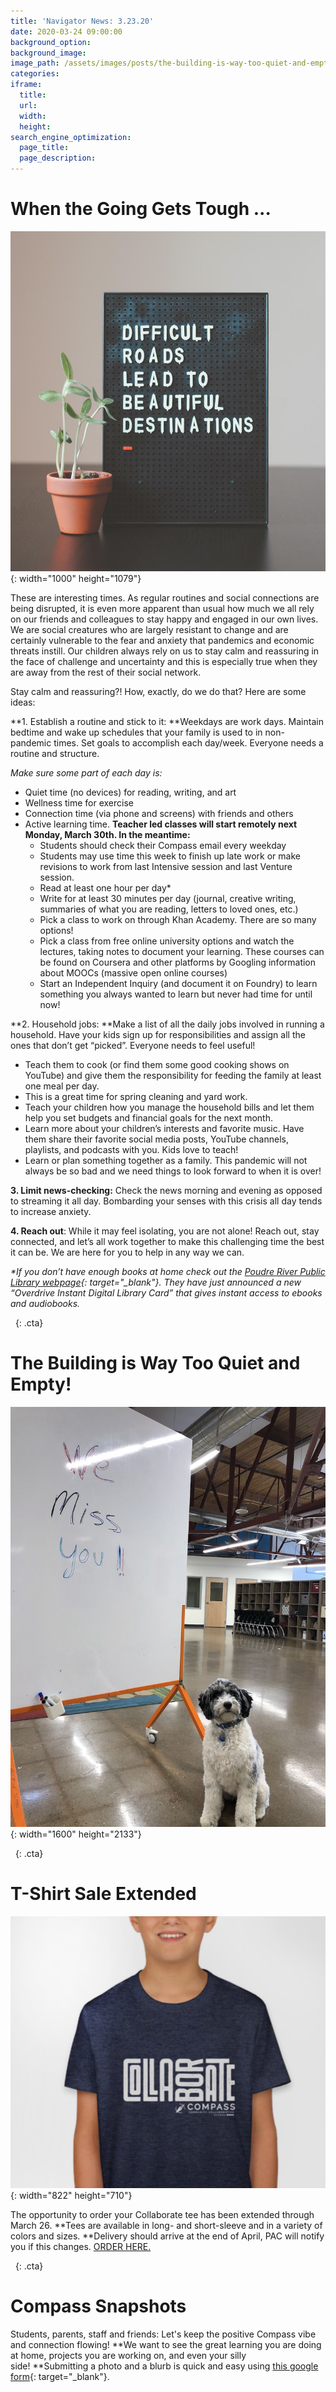 ```yaml
---
title: 'Navigator News: 3.23.20'
date: 2020-03-24 09:00:00
background_option:
background_image:
image_path: /assets/images/posts/the-building-is-way-too-quiet-and-empty.png
categories:
iframe:
  title:
  url:
  width:
  height:
search_engine_optimization:
  page_title:
  page_description:
---
```


# When the Going Gets Tough ...

![](/assets/images/difficult-roads.jpg){: width="1000" height="1079"}

These are interesting times. As regular routines and social connections are being disrupted, it is even more apparent than usual how much we all rely on our friends and colleagues to stay happy and engaged in our own lives. We are social creatures who are largely resistant to change and are certainly vulnerable to the fear and anxiety that pandemics and economic threats instill. Our children always rely on us to stay calm and reassuring in the face of challenge and uncertainty and this is especially true when they are away from the rest of their social network.

Stay calm and reassuring?\! How, exactly, do we do that? Here are some ideas:

**1\. Establish a routine and stick to it:&nbsp;**Weekdays are work days. Maintain bedtime and wake up schedules that your family is used to in non-pandemic times. Set goals to accomplish each day/week. Everyone needs a routine and structure.

*Make sure some part of each day is:*

* Quiet time (no devices) for reading, writing, and art
* Wellness time for exercise&nbsp;
* Connection time (via phone and screens) with friends and others&nbsp;
* Active learning time.&nbsp;**Teacher led classes will start remotely next Monday, March 30th. In the meantime:**
  * Students should check their Compass email every weekday
  * Students may use time this week to finish up late work or make revisions to work from last Intensive session and last Venture session.
  * Read at least one hour per day\*
  * Write for at least 30 minutes per day (journal, creative writing, summaries of what you are reading, letters to loved ones, etc.)
  * Pick a class to work on through Khan Academy. There are so many options\!
  * Pick a class from free online university options and watch the lectures, taking notes to document your learning. These courses can be found on Coursera and other platforms by Googling information about MOOCs (massive open online courses)
  * Start an Independent Inquiry (and document it on Foundry) to learn something you always wanted to learn but never had time for until now\!

**2\. Household jobs:&nbsp;**Make a list of all the daily jobs involved in running a household. Have your kids sign up for responsibilities and assign all the ones that don’t get “picked”. Everyone needs to feel useful\!

* Teach them to cook (or find them some good cooking shows on YouTube) and give them the responsibility for feeding the family at least one meal per day.
* This is a great time for spring cleaning and yard work.&nbsp;
* Teach your children how you manage the household bills and let them help you set budgets and financial goals for the next month.
* Learn more about your children’s interests and favorite music. Have them share their favorite social media posts, YouTube channels, playlists, and podcasts with you. Kids love to teach\!
* Learn or plan something together as a family. This pandemic will not always be so bad and we need things to look forward to when it is over\!

**3\. Limit news-checking:**&nbsp;Check the news morning and evening as opposed to streaming it all day. Bombarding your senses with this crisis all day tends to increase anxiety.

**4\. Reach out**\: While it may feel isolating, you are not alone\! Reach out, stay connected, and let’s all work together to make this challenging time the best it can be. We are here for you to help in any way we can.

*\*If you don’t have enough books at home check out the&nbsp;[Poudre River Public Library webpage](https://compassfortcollins.us14.list-manage.com/track/click?u=f92353bb4e553c0be87c16d55&amp;id=07d89b6d34&amp;e=d44f2694ec){: target="_blank"}. They have just announced a new “Overdrive Instant Digital Library Card” that gives instant access to ebooks and audiobooks.&nbsp;*

&nbsp;
{: .cta}

# The Building is Way Too Quiet and Empty\!

![](/assets/images/the-building-is-way-too-quiet-and-empty.jpg){: width="1600" height="2133"}

&nbsp;
{: .cta}

# T-Shirt Sale Extended

![](/assets/images/unnamed-7.png){: width="822" height="710"}

The opportunity to order your Collaborate tee has been extended through March 26.&nbsp;**Tees are available in long- and short-sleeve and in a variety of colors and sizes.&nbsp;**Delivery should arrive at the end of April, PAC will notify you if this changes. [ORDER HERE.](https://www.customink.com/fundraising/collaborate)

&nbsp;
{: .cta}

# Compass Snapshots

Students, parents, staff and friends: Let's keep the positive Compass vibe and connection flowing\!&nbsp;**We want to see the great learning you are doing at home, projects you are working on, and even your silly side\!&nbsp;**Submitting a photo and a blurb is quick and easy using&nbsp;[this google form](https://compassfortcollins.us14.list-manage.com/track/click?u=f92353bb4e553c0be87c16d55&amp;id=d7f8e47e14&amp;e=d44f2694ec){: target="_blank"}.